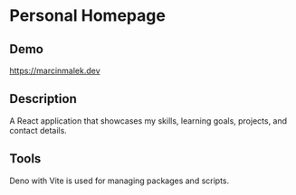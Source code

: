 # Personal Homepage

## Demo

https://marcinmalek.dev

## Description

A React application that showcases my skills, learning goals, projects, and contact details.

## Tools

Deno with Vite is used for managing packages and scripts.